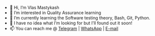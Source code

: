 - 👋 Hi, I’m Vlas Mastykash
- 👀 I’m interested in Quality Assurance learning
- 🌱 I’m currently learning the Software testing theory, Bash, Git, Python.
- 💞️ I have no idea what I’m looking for but I'll found out it soon!
- 📫 You can reach me @ [Telegram](https://t.me/v_las) | [WhatsApp](https://wa.me/79136198392) | [E-mail](mailto:mastykash.vlas@gmail.com)
<!---
v-las/v-las is a ✨ special ✨ repository because its `README.md` (this file) appears on your GitHub profile.
You can click the Preview link to take a look at your changes.
--->
